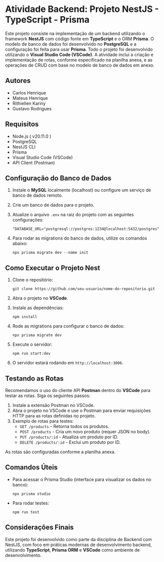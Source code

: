 
# Atividade Backend: Projeto NestJS - TypeScript - Prisma

Este projeto consiste na implementação de um backend utilizando o framework **NestJS** com código fonte em **TypeScript** e o ORM **Prisma**. O modelo de banco de dados foi desenvolvido no **PostgreSQL** e a configuração foi feita para usar **Prisma**. Todo o projeto foi desenvolvido utilizando o **Visual Studio Code (VSCode)**. A atividade inclui a criação e implementação de rotas, conforme especificado na planilha anexa, e as operações de CRUD com base no modelo de banco de dados em anexo.

## Autores
- Carlos Henrique
- Mateus Henrique
- Rithiellen Kariny
- Gustavo Rodrigues

## Requisitos

- Node.js ( v20.11.0 )
- PostgreSQL
- NestJS CLI
- Prisma
- Visual Studio Code (VSCode)
- API Client (Postman)

## Configuração do Banco de Dados

1. Instale o **MySQL** localmente (localhost) ou configure um serviço de banco de dados remoto.
2. Crie um banco de dados para o projeto.
3. Atualize o arquivo `.env` na raiz do projeto com as seguintes configurações:

   ``"DATABASE_URL="postgresql://postgres:1234@localhost:5432/postgres"``

4. Para rodar as migrations do banco de dados, utilize os comandos abaixo:

   ``npx prisma migrate dev --name init``

## Como Executar o Projeto Nest

1. Clone o repositório:

   ``git clone https://github.com/seu-usuario/nome-do-repositorio.git``

2. Abra o projeto no **VSCode**.

3. Instale as dependências:

   ``npm install``

4. Rode as migrations para configurar o banco de dados:

   ``npx prisma migrate dev``

5. Execute o servidor:

   ``npm run start:dev``

6. O servidor estará rodando em `http://localhost:3006`.

## Testando as Rotas

Recomendamos o uso do cliente API **Postman** dentro do **VSCode** para testar as rotas. Siga os seguintes passos:

1. Instale a extensão Postman no VSCode.
2. Abra o projeto no VSCode e use o Postman para enviar requisições HTTP para as rotas definidas no projeto.
3. Exemplo de rotas para testes:
   - `GET /products` - Retorna todos os produtos.
   - `POST /products` - Cria um novo produto (requer JSON no body).
   - `PUT /products/:id` - Atualiza um produto por ID.
   - `DELETE /products/:id` - Exclui um produto por ID.

As rotas são configuradas conforme a planilha anexa.


## Comandos Úteis

- Para acessar o Prisma Studio (interface para visualizar os dados no banco):

   ``npx prisma studio``

- Para rodar testes:

   ``npm run test``

## Considerações Finais

Este projeto foi desenvolvido como parte da disciplina de Backend com NestJS, com foco em práticas modernas de desenvolvimento backend, utilizando **TypeScript**, **Prisma ORM** e **VSCode** como ambiente de desenvolvimento.
